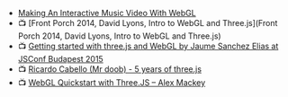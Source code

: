 

- [Making An Interactive Music Video With WebGL](https://medium.com/@superhighfives/making-a-music-video-f60757ceb4cf)
- :tv: [Front Porch 2014, David Lyons, Intro to WebGL and Three.js](Front Porch 2014, David Lyons, Intro to WebGL and Three.js)
- :tv: [Getting started with three.js and WebGL by Jaume Sanchez Elias at JSConf Budapest 2015](https://youtu.be/HwkGTYRopYg)
- :tv: [Ricardo Cabello (Mr doob) - 5 years of three.js](https://youtu.be/57P8julAaRE)
- :tv: [WebGL Quickstart with Three.JS – Alex Mackey](https://youtu.be/bTWb3qqffHI)
